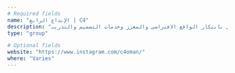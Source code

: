 ```yaml
---
# Required fields
name: "الإبداع الرابع | C4"
description: "شركة تقنية تعنى بابتكار الواقع الافتراضي والمعزز وخدمات التصميم والتدريب"
type: "group"

# Optional fields
website: "https://www.instagram.com/c4oman/"
where: "Varies"
---
```

